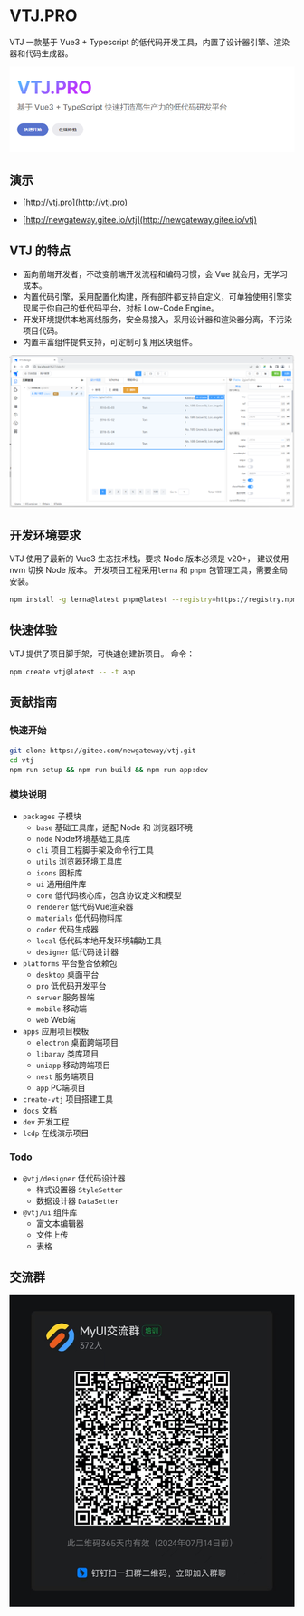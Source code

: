 # VTJ.PRO

VTJ 一款基于 Vue3 + Typescript 的低代码开发工具，内置了设计器引擎、渲染器和代码生成器。

![VTJ.PRO](dev/public/startup.png)

## 演示

- [http://vtj.pro](http://vtj.pro)

- [http://newgateway.gitee.io/vtj](http://newgateway.gitee.io/vtj)

## VTJ 的特点

- 面向前端开发者，不改变前端开发流程和编码习惯，会 Vue 就会用，无学习成本。
- 内置代码引擎，采用配置化构建，所有部件都支持自定义，可单独使用引擎实现属于你自己的低代码平台，对标 Low-Code Engine。
- 开发环境提供本地离线服务，安全易接入，采用设计器和渲染器分离，不污染项目代码。
- 内置丰富组件提供支持，可定制可复用区块组件。

![输入图片说明](dev/public/preview.png)

## 开发环境要求

VTJ 使用了最新的 Vue3 生态技术栈，要求 Node 版本必须是 v20+， 建议使用 nvm 切换 Node 版本。
开发项目工程采用`lerna` 和 `pnpm` 包管理工具，需要全局安装。

```sh
npm install -g lerna@latest pnpm@latest --registry=https://registry.npmmirror.com
```

## 快速体验

VTJ 提供了项目脚手架，可快速创建新项目。 命令：

```sh
npm create vtj@latest -- -t app
```

## 贡献指南

### 快速开始

```sh
git clone https://gitee.com/newgateway/vtj.git
cd vtj
npm run setup && npm run build && npm run app:dev
```

### 模块说明

- `packages` 子模块
  - `base` 基础工具库，适配 Node 和 浏览器环境
  - `node` Node环境基础工具库
  - `cli` 项目工程脚手架及命令行工具
  - `utils` 浏览器环境工具库
  - `icons` 图标库
  - `ui` 通用组件库
  - `core` 低代码核心库，包含协议定义和模型
  - `renderer` 低代码Vue渲染器
  - `materials` 低代码物料库
  - `coder` 代码生成器
  - `local` 低代码本地开发环境辅助工具
  - `designer` 低代码设计器
- `platforms` 平台整合依赖包
  - `desktop` 桌面平台
  - `pro` 低代码开发平台
  - `server` 服务器端
  - `mobile` 移动端
  - `web` Web端
- `apps` 应用项目模板
  - `electron` 桌面跨端项目
  - `libaray` 类库项目
  - `uniapp` 移动跨端项目
  - `nest` 服务端项目
  - `app` PC端项目
- `create-vtj` 项目搭建工具
- `docs` 文档
- `dev` 开发工程
- `lcdp` 在线演示项目

### Todo

- `@vtj/designer` 低代码设计器
  - 样式设置器 `StyleSetter`
  - 数据设计器 `DataSetter`
- `@vtj/ui` 组件库
  - 富文本编辑器
  - 文件上传
  - 表格

## 交流群

![输入图片说明](dev/public/ding.jpg)
